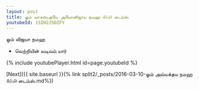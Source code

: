 ```yaml
---
layout: post
title: ஓம் வாசஸ்பதயே அயோனிஜாய நமஹ ௧௦௮ டைம்ஸ்
youtubeId: 1SIH2J5DZFY
---
```

 
 
 ஓம் விஜயா நமஹ  
 
 -  வெற்றியின் வடிவம் யார் 
 
  
 
  
 
 
 
 
 
 


{% include youtubePlayer.html id=page.youtubeId %}
 
[Next]({{ site.baseurl }}{% link  split2/_posts/2016-03-10-ஓம் அவ்யக்தய நமஹ ௧௦௮ டைம்ஸ்.md%})
 
